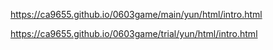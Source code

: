 https://ca9655.github.io/0603game/main/yun/html/intro.html

https://ca9655.github.io/0603game/trial/yun/html/intro.html
